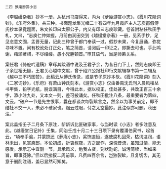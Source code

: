     二四 萝庵游赏小志 

   《李越缦杂著》抄本一册，从杭州书店得来，内为《萝庵游赏小志》，《霞川花隐词钞》，《乐府外集》，共三种。书面题龙集光绪二十有四年九月霞庐主人志庾甫假傅氏抄本录竟题面，朱文长印曰太原公子，内又有印曰志庾珍藏。卷首附粘任秋田手札，文曰，“志庾仁仲如握，月前由润田交到《越缦堂杂著》一册，见系手抄，足见恣意文囿，孟晋无量，记此三种曾于都门奉读一过，假抄未果，今复展诵，弥觉寻味不置。间有校讹处订正处，笔之简首，请阅后一印证之，即撕去可也。手此鸣谢，藉颂著祺，不尽缕缕。愚小兄塍顿首。”审其语气，当是师弟关系。

   案任君《倚舵吟遗稿》章琢其跋语中说及王君子余，为昔日门下士，然则志庾即王子余世裕无疑，王君关心越中文献，曾于绍兴公报社印行文献辑存书第一二辑及《越中三不朽图赞》，此稿云从傅氏传录，或是节子原抄本欤。《霞川花隐词》刻入《二家词钞》，《乐府》有萧山钟氏刻本，《游赏小志》仅由番禺沈氏刊入晨风楼丛书甲集，铅字光纸，脱误满目，今得此本，据以校正，佳处甚多，共改正百三十余字，添小注九处，又本文一则，差可披诵矣。任秋田批注八条，最重要者为第四，文云，“破产一节是先生恨事，曩在都谈次每裂眦言之，然余以为事关前定，即不结社不交一人，未必不破家也。烟云过眼，付之太空最妙。此注似亦可删。秋田注。”

   案此盖指壬子二月条下原注，龂龂诉比匪破家事，似当时读《小志》者多注意及此。《越缦堂日记补》壬集，同治壬戌十月二十三日项下录有覆潘伯寅书，起首云，“顷奉手谕，并蒙掷还《萝庵小志》，奖饰逾恒，遂使腐札回荣，枯词溢润，语林未出，见赏庾郎，本论初成，折衷叔夜，方之鄙作，深愧昔流，虽知过情，能无感发。承示志中宜删一节，具承风义，勉我古贤，刻状虺蛇，诚污简牍，当如来旨，即事芟除。”但以后接叙二周前事，凡费四百余言，岂独裂眦，且复切齿，其无意于删削注语，盖已显然可知矣。

